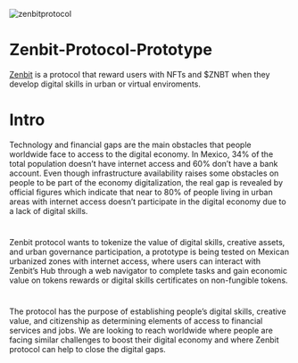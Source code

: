 ![zenbitprotocol](https://ethglobal.s3.amazonaws.com/recpOPti0sCFpOzyf/Zenbit.gif)

# Zenbit-Protocol-Prototype

[Zenbit](http://zenbit.city/) is a protocol that reward users with NFTs and $ZNBT when they develop digital skills in urban or virtual enviroments. 

# Intro

Technology and financial gaps are the main obstacles that people worldwide face to access to the digital economy. In Mexico, 34% of the total population doesn’t have internet access and 60% don’t have a bank account. Even though infrastructure availability raises some obstacles on people to be part of the economy digitalization, the real gap is revealed by official figures which indicate that near to 80% of people living in urban areas with internet access doesn’t participate in the digital economy due to a lack of digital skills.

#

Zenbit protocol wants to tokenize the value of digital skills, creative assets, and urban governance participation, a prototype is being tested on Mexican urbanized zones with internet access, where users can interact with Zenbit’s Hub through a web navigator to complete tasks and gain economic value on tokens rewards or digital skills certificates on non-fungible tokens.

#

The protocol has the purpose of establishing people’s digital skills, creative value, and citizenship as determining elements of access to financial services and jobs. We are looking to reach worldwide where people are facing similar challenges to boost their digital economy and where Zenbit protocol can help to close the digital gaps.
